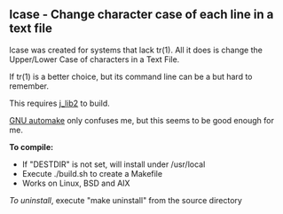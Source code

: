 ## lcase - Change character case of each line in a text file

lcase was created for systems that lack tr(1).
All it does is change the Upper/Lower Case
of characters in a Text File.

If tr(1) is a better choice, but its command
line can be a but hard to remember.

This requires [j\_lib2](https://github.com/jmcunx/j_lib2) to build.

[GNU automake](https://en.wikipedia.org/wiki/Automake)
only confuses me, but this seems to be good enough for me.

**To compile:**
* If "DESTDIR" is not set, will install under /usr/local
* Execute ./build.sh to create a Makefile
* Works on Linux, BSD and AIX

_To uninstall_, execute
"make uninstall"
from the source directory
